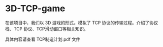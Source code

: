 # 3D-TCP-game

    
在该项目中，我们以 3D 游戏的形式，模拟了 TCP 协议的传输过程。介绍了协议栈、TCP 协议、TCP滑动窗口等相关知识。
    
具体内容请查看 TCP制造计划.pdf 文件
